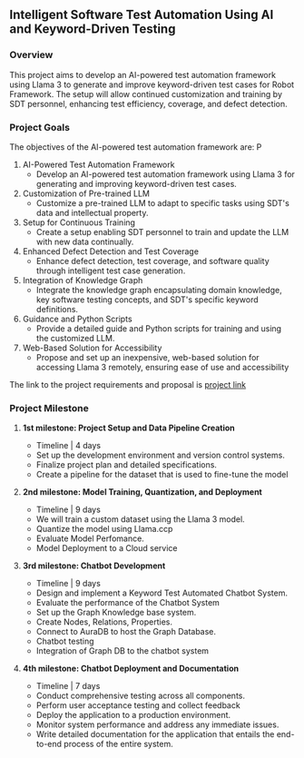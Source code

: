 ## Intelligent Software Test Automation Using AI and Keyword-Driven Testing

### Overview
This project aims to develop an AI-powered test automation framework using Llama 3 to
generate and improve keyword-driven test cases for Robot Framework. The setup will allow
continued customization and training by SDT personnel, enhancing test efficiency,
coverage, and defect detection.


### Project Goals

The objectives of the AI-powered test automation framework are:
P
1. AI-Powered Test Automation Framework
    - Develop an AI-powered test automation framework using Llama 3 for generating
and improving keyword-driven test cases.
2. Customization of Pre-trained LLM
    - Customize a pre-trained LLM to adapt to specific tasks using SDT's data and
intellectual property.
3. Setup for Continuous Training
    - Create a setup enabling SDT personnel to train and update the LLM with new
data continually.
4. Enhanced Defect Detection and Test Coverage
    - Enhance defect detection, test coverage, and software quality through intelligent
test case generation.
5. Integration of Knowledge Graph
    - Integrate the knowledge graph encapsulating domain knowledge, key software
testing concepts, and SDT's specific keyword definitions.
6. Guidance and Python Scripts
    - Provide a detailed guide and Python scripts for training and using the customized
LLM.
7. Web-Based Solution for Accessibility
    - Propose and set up an inexpensive, web-based solution for accessing Llama 3
remotely, ensuring ease of use and accessibility


The link to the project requirements and proposal is [project link](https://docs.google.com/document/d/1Glbf7YMBQ3khtANOYF6E6wsSpQbm-3hHPd262kqlBB0/edit?usp=sharing)


### Project Milestone

1. **1st milestone: Project Setup and Data Pipeline Creation**

    - Timeline | 4 days 
    * Set up the development environment and version control systems. 
    * Finalize project plan and detailed specifications. 
    * Create a pipeline for the dataset that is used to fine-tune the model

2. **2nd milestone: Model Training, Quantization, and Deployment**
     - Timeline | 9 days
     - We will train a custom dataset using the Llama 3 model. 
     - Quantize the model using Llama.ccp 
     - Evaluate Model Perfomance. 
     - Model Deployment to a Cloud service

3. **3rd milestone: Chatbot Development**
    - Timeline | 9 days
    - Design and implement a Keyword Test Automated Chatbot System. 
    -  Evaluate the performance of the Chatbot System 
    -  Set up the Graph Knowledge base system. 
    -  Create Nodes, Relations, Properties. 
    -  Connect to AuraDB to host the Graph Database. 
    - Chatbot testing 
    - Integration of Graph DB to the chatbot system

4. **4th milestone: Chatbot Deployment and Documentation**
    - Timeline | 7 days
    * Conduct comprehensive testing across all components. 
    * Perform user acceptance testing and collect feedback 
    * Deploy the application to a production environment. 
    * Monitor system performance and address any immediate issues. 
    * Write detailed documentation for the application that entails the end-to-end process of the entire system.